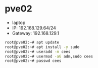 # pve02

* laptop
* IP: 192.168.129.64/24
* Gateway: 192.168.129.1

```bash
root@pve02:~# apt update
root@pve02:~# apt install -y sudo
root@pve02:~# useradd -m cees
root@pve02:~# usermod -aG adm,sudo cees
root@pve02:~# passwd cees
```
